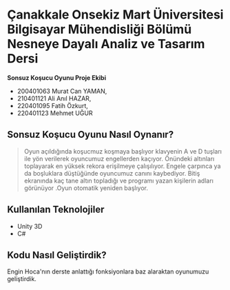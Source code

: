 # Çanakkale Onsekiz Mart Üniversitesi Bilgisayar Mühendisliği Bölümü Nesneye Dayalı Analiz ve Tasarım Dersi
**Sonsuz Koşucu Oyunu Proje Ekibi**
- 200401063 Murat Can YAMAN,
- 210401121 Ali Anıl HAZAR,
- 220401095 Fatih Özkurt,
- 220401123 Mehmet UĞUR

## Sonsuz Koşucu Oyunu Nasıl Oynanır?
> Oyun açıldığında koşucmuz koşmaya başlıyor klavyenin A ve D tuşları ile yön verilerek oyuncumuz engellerden kaçıyor.
> Önündeki altınları toplayarak en yüksek rekora erişilmeye çalışılıyor. Engele çarpınca ya da boşluklara düştüğünde oyuncumuz canını kaybediyor. Bitiş ekranında kaç tane altın topladığı ve programı yazan kişilerin adları görünüyor .Oyun otomatik yeniden başlıyor.
## Kullanılan Teknolojiler
- Unity 3D
- C#
## Kodu Nasıl Geliştirdik?
Engin Hoca'nın derste anlattığı fonksiyonlara baz alaraktan oyunumuzu geliştirdik.

